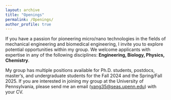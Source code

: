```yaml
---
layout: archive
title: "Openings"
permalink: /Openings/
author_profile: true
---
```


If you have a passion for pioneering micro/nano technologies in the fields of mechanical engineering and biomedical engineering, I invite you to explore potential opportunities within my group. We welcome applicants with expertise in any of the following disciplines: **Engineering, Biology, Physics, Chemistry**.

My group has multiple positions available for Ph.D. students, postdocs, master’s, and undergraduate students for the Fall 2024 and the Spring/Fall 2025. If you are interested in joining my group at the University of Pennsylvania, please send me an email (yang35@seas.upenn.edu) with your CV.

